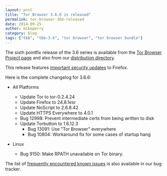 ```yaml
---
layout: post
title: "Tor Browser 3.6.6 is released"
permalink: tor-browser-366-released
date: 2014-09-25
author: mikeperry
category: blog
tags: ["tbb", "tbb-3.6", "tor browser", "tor browser bundle"]
---
```


The sixth pointfix release of the 3.6 series is available from the [Tor Browser Project page](https://www.torproject.org/download/download-easy.html) and also from our [distribution directory](https://www.torproject.org/dist/torbrowser/3.6.6/).

This release features [important security updates](https://www.mozilla.org/security/known-vulnerabilities/firefoxESR.html#firefox24.8.1) to Firefox.

Here is the complete changelog for 3.6.6:

- All Platforms
  - Update Tor to tor-0.2.4.24
  - Update Firefox to 24.8.1esr
  - Update NoScript to 2.6.8.42
  - Update HTTPS Everywhere to 4.0.1
  - Bug 12998: Prevent intermediate certs from being written to disk
  - Update Torbutton to 1.6.12.3
    - Bug 13091: Use "Tor Browser" everywhere
    - Bug 10804: Workaround fix for some cases of startup hang 

- Linux
  - Bug 9150: Make RPATH unavailable on Tor binary. 

The list of [frequently encountered known issues](https://trac.torproject.org/projects/tor/query?keywords=~tbb-helpdesk-frequent&status=!closed) is also available in our bug tracker.

